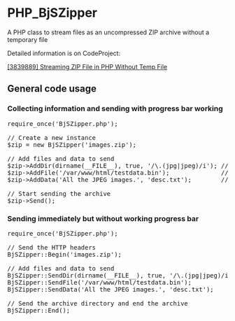 # PHP_BjSZipper
A PHP class to stream files as an uncompressed ZIP archive without a temporary file

Detailed information is on CodeProject:

<a href="https://www.codeproject.com/Articles/3839889/Streaming-ZIP-File-in-PHP-Without-Temp-File">[3839889] Streaming ZIP File in PHP Without Temp File</a>

<h2>General code usage</h2>

<h3>Collecting information and sending with progress bar working</h3>

<pre>
require_once('BjSZipper.php');

// Create a new instance
$zip = new BjSZipper('images.zip');

// Add files and data to send
$zip->AddDir(dirname(__FILE__), true, '/\.(jpg|jpeg)/i'); // All JPEGs recursively
$zip->AddFile('/var/www/html/testdata.bin');              // Just a normal file
$zip->AddData('All the JPEG images.', 'desc.txt');        // A raw text file

// Start sending the archive
$zip->Send();
</pre>

<h3>Sending immediately but without working progress bar</h3>

<pre>
require_once('BjSZipper.php');

// Send the HTTP headers
BjSZipper::Begin('images.zip');

// Add files and data to send
BjSZipper::SendDir(dirname(__FILE__), true, '/\.(jpg|jpeg)/i'); // All JPEGs recursively
BjSZipper::SendFile('/var/www/html/testdata.bin');              // Just a normal file
BjSZipper::SendData('All the JPEG images.', 'desc.txt');        // A raw text file

// Send the archive directory and end the archive
BjSZipper::End();
</pre>
